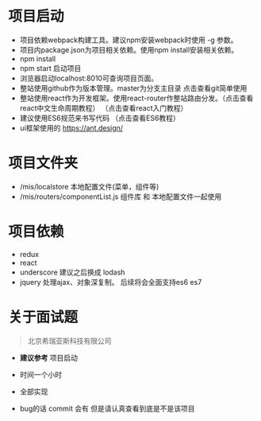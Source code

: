 # 项目启动
- 项目依赖webpack构建工具。建议npm安装webpack时使用 -g 参数。
- 项目内package.json为项目相关依赖。使用npm install安装相关依赖。
- npm install
- npm start 启动项目
- 浏览器启动localhost:8010可查询项目页面。
- 整站使用github作为版本管理。master为分支主目录 点击查看git简单使用
- 整站使用react作为开发框架。使用react-router作整站路由分发。（点击查看react中文生命周期教程） （点击查看react入门教程）
- 建议使用ES6规范来书写代码 （点击查看ES6教程）
- ui框架使用的 https://ant.design/

# 项目文件夹
- /mis/localstore 本地配置文件(菜单，组件等)
- /mis/routers/componentList.js 组件库 和 本地配置文件一起使用

# 项目依赖
- redux
- react
- underscore 建议之后换成 lodash
- jquery 处理ajax、对象深复制。 后续将会全面支持es6 es7

# 关于面试题

> 北京希瑞亚斯科技有限公司

- **建议参考** 项目启动

- 时间一个小时

- 全部实现

- bug的话 commit 会有 但是请认真查看到底是不是该项目